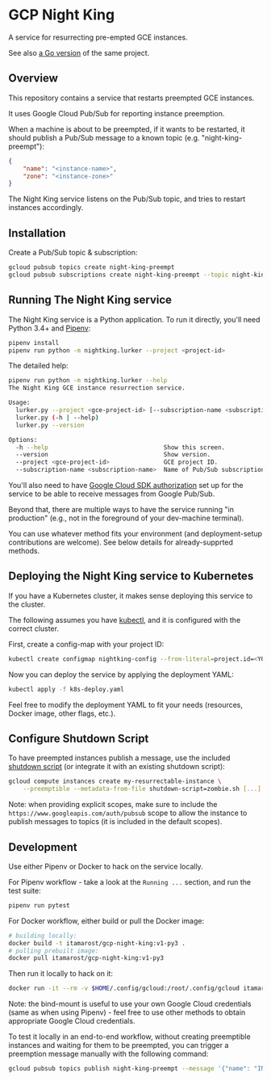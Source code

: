 # GCP Night King

A service for resurrecting pre-empted GCE instances.

See also [a Go version](https://github.com/itamaro/gcp-go-night-king) of the same project.


## Overview

This repository contains a service that restarts preempted GCE instances.

It uses Google Cloud Pub/Sub for reporting instance preemption.

When a machine is about to be preempted, if it wants to be restarted,
it should publish a Pub/Sub message to a known topic (e.g. "night-king-preempt"):

```json
{
    "name": "<instance-name>",
    "zone": "<instance-zone>"
}
```

The Night King service listens on the Pub/Sub topic, and tries to restart instances accordingly.


## Installation

Create a Pub/Sub topic & subscription:

```sh
gcloud pubsub topics create night-king-preempt
gcloud pubsub subscriptions create night-king-preempt --topic night-king-preempt
```

## Running The Night King service

The Night King service is a Python application.
To run it directly, you'll need Python 3.4+ and [Pipenv](https://docs.pipenv.org/):

```sh
pipenv install
pipenv run python -m nightking.lurker --project <project-id>
```

The detailed help:

```sh
pipenv run python -m nightking.lurker --help
The Night King GCE instance resurrection service.

Usage:
  lurker.py --project <gce-project-id> [--subscription-name <subscription-name>]
  lurker.py (-h | --help)
  lurker.py --version

Options:
  -h --help                                Show this screen.
  --version                                Show version.
  --project <gce-project-id>               GCE project ID.
  --subscription-name <subscription-name>  Name of Pub/Sub subscription name to listen to [default: night-king-preempt].
```

You'll also need to have [Google Cloud SDK authorization](https://cloud.google.com/sdk/docs/) set up for the service to be able to receive messages from Google Pub/Sub.

Beyond that, there are multiple ways to have the service running "in production" (e.g., not in the foreground of your dev-machine terminal).

You can use whatever method fits your environment (and deployment-setup contributions are welcome). See below details for already-supprted methods.

## Deploying the Night King service to Kubernetes

If you have a Kubernetes cluster, it makes sense deploying this service to the cluster.

The following assumes you have [kubectl](https://kubernetes.io/docs/tasks/tools/install-kubectl/), and it is configured with the correct cluster.

First, create a config-map with your project ID:

```sh
kubectl create configmap nightking-config --from-literal=project.id=<YOUR-PROJECT-ID>
```

Now you can deploy the service by applying the deployment YAML:

```sh
kubectl apply -f k8s-deploy.yaml
```

Feel free to modify the deployment YAML to fit your needs (resources, Docker image, other flags, etc.).

## Configure Shutdown Script

To have preempted instances publish a message, use the included [shutdown script](https://cloud.google.com/compute/docs/shutdownscript) (or integrate it with an existing shutdown script):

```sh
gcloud compute instances create my-resurrectable-instance \
    --preemptible --metadata-from-file shutdown-script=zombie.sh [...]
```

Note: when providing explicit scopes, make sure to include the `https://www.googleapis.com/auth/pubsub` scope to allow the instance to publish messages to topics (it is included in the default scopes).


## Development

Use either Pipenv or Docker to hack on the service locally.

For Pipenv workflow - take a look at the `Running ...` section, and run the test suite:

```sh
pipenv run pytest
```

For Docker workflow, either build or pull the Docker image:

```sh
# building locally:
docker build -t itamarost/gcp-night-king:v1-py3 .
# pulling prebuilt image:
docker pull itamarost/gcp-night-king:v1-py3
```

Then run it locally to hack on it:

```sh
docker run -it --rm -v $HOME/.config/gcloud:/root/.config/gcloud itamarost/gcp-night-king:v1-py3 --project <project-id>
```

Note: the bind-mount is useful to use your own Google Cloud credentials (same as when using Pipenv) - feel free to use other methods to obtain appropriate Google Cloud credentials.

To test it locally in an end-to-end workflow, without creating preemptible instances and waiting for them to be preempted, you can trigger a preemption message manually with the following command:

```sh
gcloud pubsub topics publish night-king-preempt --message '{"name": "INSTANCE_NAME", "zone": "ZONE"}'
```
